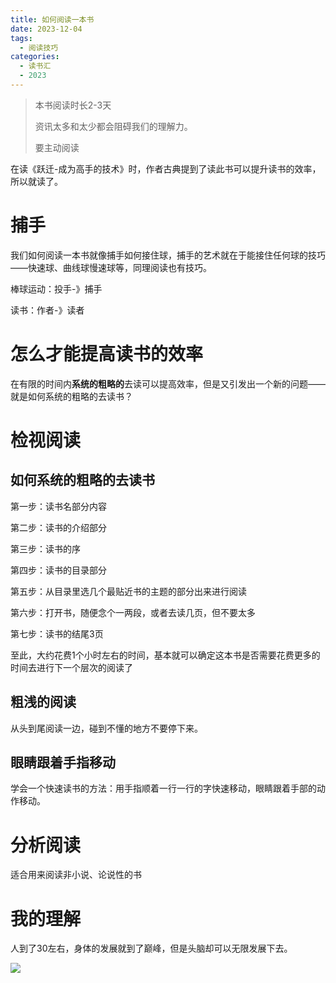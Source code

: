 ```yaml
---
title: 如何阅读一本书
date: 2023-12-04
tags:
  - 阅读技巧
categories:
  - 读书汇
  - 2023
---
```


> 本书阅读时长2-3天
>
> 资讯太多和太少都会阻碍我们的理解力。
>
> 要主动阅读

在读《跃迁-成为高手的技术》时，作者古典提到了读此书可以提升读书的效率，所以就读了。

# 捕手

我们如何阅读一本书就像捕手如何接住球，捕手的艺术就在于能接住任何球的技巧——快速球、曲线球慢速球等，同理阅读也有技巧。

棒球运动：投手-》捕手

读书：作者-》读者

# 怎么才能提高读书的效率

在有限的时间内**系统的粗略的**去读可以提高效率，但是又引发出一个新的问题——就是如何系统的粗略的去读书？

# 检视阅读

## 如何系统的粗略的去读书

第一步：读书名部分内容

第二步：读书的介绍部分

第三步：读书的序

第四步：读书的目录部分

第五步：从目录里选几个最贴近书的主题的部分出来进行阅读

第六步：打开书，随便念个一两段，或者去读几页，但不要太多

第七步：读书的结尾3页

至此，大约花费1个小时左右的时间，基本就可以确定这本书是否需要花费更多的时间去进行下一个层次的阅读了

##  粗浅的阅读

从头到尾阅读一边，碰到不懂的地方不要停下来。

## 眼睛跟着手指移动

 学会一个快速读书的方法：用手指顺着一行一行的字快速移动，眼睛跟着手部的动作移动。

 # 分析阅读

适合用来阅读非小说、论说性的书

# 我的理解

人到了30左右，身体的发展就到了巅峰，但是头脑却可以无限发展下去。



![](https://jsd.cdn.zzko.cn/gh/hfshaobing/picx-images-hosting@master/20231203/如何阅读一本书.zt3vbf0uaww.webp)